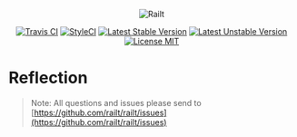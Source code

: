 <p align="center">
    <img src="https://railt.org/img/logo-dark.svg" alt="Railt" />
</p>

<p align="center">
    <a href="https://travis-ci.org/railt/reflection"><img src="https://travis-ci.org/railt/reflection.svg?branch=master" alt="Travis CI" /></a>
    <a href="https://styleci.io/repos/116900780?branch=master"><img src="https://styleci.io/repos/116900780/shield?b=master" alt="StyleCI" /></a>
    <a href="https://packagist.org/packages/railt/reflection"><img src="https://poser.pugx.org/railt/reflection/version" alt="Latest Stable Version"></a>
    <a href="https://packagist.org/packages/railt/reflection"><img src="https://poser.pugx.org/railt/reflection/v/unstable" alt="Latest Unstable Version"></a>
    <a href="https://raw.githubusercontent.com/railt/reflection/master/LICENSE.md"><img src="https://poser.pugx.org/railt/reflection/license" alt="License MIT"></a>
</p>

# Reflection

> Note: All questions and issues please send 
to [https://github.com/railt/railt/issues](https://github.com/railt/railt/issues)



